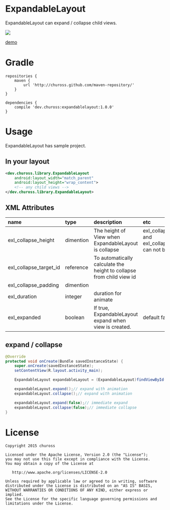 # ExpandableLayout

ExpandableLayout can expand / collapse child views.

![](http://i.imgur.com/nY4tA5t.gif)

[demo](https://www.youtube.com/watch?v=e7WaAzMRvzA)

# Gradle

```
repositories {
    maven {
        url 'http://chuross.github.com/maven-repository/'
    }
}

dependencies {
    compile 'dev.chuross:expandablelayout:1.0.0'
}
```

# Usage

ExpandableLayout has sample project.

## In your layout

```xml
<dev.chuross.library.ExpandableLayout
    android:layout_width="match_parent"
    android:layout_height="wrap_content">
    <!-- any child views -->
</dev.chuross.library.ExpandableLayout>
```

## XML Attributes

|name|type|description|etc|
|:---|:---|:---|:---|
|exl_collapse_height|dimention|The height of View when ExpandableLayout is collapse|exl_collapse_heighta and exl_collapse_target_id can not be mixed|
|exl_collapse_target_id|reference|To automatically calculate the height to collapse from child view id||
|exl_collapse_padding|dimention|||
|exl_duration|integer|duration for animate||
|exl_expanded|boolean|If true, ExpandableLayout expand when view is created.|default false|

## expand / collapse

```java
@Override
protected void onCreate(Bundle savedInstanceState) {
    super.onCreate(savedInstanceState);
    setContentView(R.layout.activity_main);

    ExpandableLayout expandableLayout = (ExpandableLayout)findViewById(R.id.layout_expandable);

    expandableLayout.expand();// expand with animation
    expandableLayout.collapse();// expand with animation

    expandableLayout.expand(false);// immediate expand
    expandableLayout.collapse(false);// immediate collapse
}
```

# License

```
Copyright 2015 chuross

Licensed under the Apache License, Version 2.0 (the "License");
you may not use this file except in compliance with the License.
You may obtain a copy of the License at

   http://www.apache.org/licenses/LICENSE-2.0

Unless required by applicable law or agreed to in writing, software
distributed under the License is distributed on an "AS IS" BASIS,
WITHOUT WARRANTIES OR CONDITIONS OF ANY KIND, either express or implied.
See the License for the specific language governing permissions and
limitations under the License.
```
